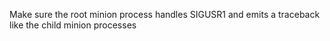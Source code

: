 Make sure the root minion process handles SIGUSR1 and emits a traceback like the child minion processes
